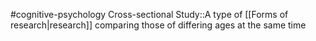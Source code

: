 #cognitive-psychology 
Cross-sectional Study::A type of [[Forms of research|research]] comparing those of differing ages at the same time
<!--SR:!2024-04-14,5,230-->